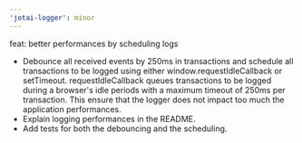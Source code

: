 ```yaml
---
'jotai-logger': minor
---
```


feat: better performances by scheduling logs

- Debounce all received events by 250ms in transactions and schedule all
  transactions to be logged using either window.requestIdleCallback or
  setTimeout. requestIdleCallback queues transactions to be logged
  during a browser's idle periods with a maximum timeout of 250ms per
  transaction. This ensure that the logger does not impact too much the
  application performances.
- Explain logging performances in the README.
- Add tests for both the debouncing and the scheduling.
